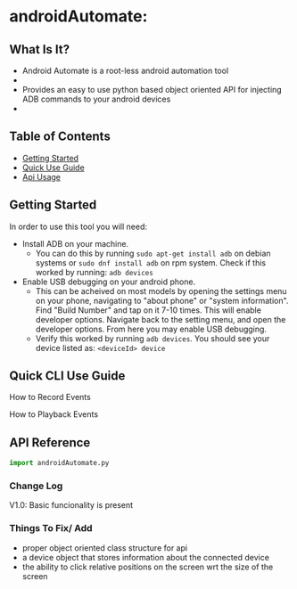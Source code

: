 # androidAutomate:
## What Is It?
- Android Automate is a root-less android automation tool
-
- Provides an easy to use python based object oriented API for injecting ADB commands to your android devices
-

## Table of Contents
- [Getting Started](#getting-started)
- [Quick Use Guide](#quick-use-guide)
- [Api Usage](#api-usage)


## Getting Started
In order to use this tool you will need:

- Install ADB on your machine.
	- You can do this by running `sudo apt-get install adb` on debian systems or `sudo dnf install adb` on rpm system. Check if this worked by running: `adb devices`
- Enable USB debugging on your android phone.
	- This can be acheived on most models by opening the settings menu on your phone, navigating to "about phone" or "system information". Find "Build Number" and tap on it 7-10 times. This will enable developer options. Navigate back to the setting menu, and open the developer options. From here you may enable USB debugging.
	- Verify this worked by running `adb devices`. You should see your device listed as: `<deviceId> device`


## Quick CLI Use Guide

How to Record Events

How to Playback Events


## API Reference




```python
import androidAutomate.py
```



### Change Log
V1.0:
	Basic funcionality is present


### Things To Fix/ Add
- proper object oriented class structure for api
- a device object that stores information about the connected device
- the ability to click relative positions on the screen wrt the size of the screen



<!-- adb shell wm density gets density
adb shell wm size gets screen size
 -->

<!-- openApp = "adb shell monkey -p com.whatsapp -v 1"



record = "adb shell getevent -t /dev/input/event1 > recorded_touch_events.txt"

setup = "adb push mysendevent /data/local/tmp/"
sendToPhone = "adb push recorded_touch_events.txt /sdcard/"
playback = "adb shell /data/local/tmp/mysendevent /dev/input/event1 /sdcard/recorded_touch_events.txt"



adb -s emulator-5554 shell input swipe 1040 1422 125 1422
adb  shell pm list packages
adb shell getevent -l
adb -s 0283548d344b7a24 shell sendevent




adb shell getevent -t /dev/input/event1 > recorded_touch_events
adb push mysendevent /data/local/tmp/
adb push recorded_touch_events /sdcard/
adb shell /data/local/tmp/mysendevent /dev/input/event1 /sdcard/recorded_touch_events
 -->
